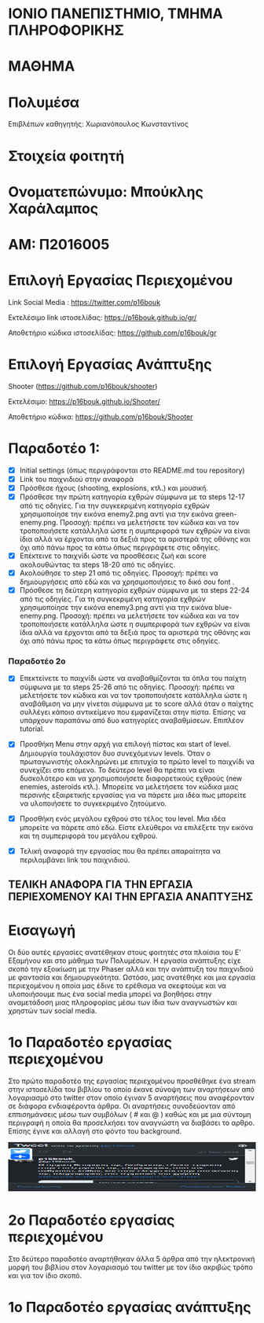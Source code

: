 
# ΙΟΝΙΟ ΠΑΝΕΠΙΣΤΗΜΙΟ, ΤΜΗΜΑ ΠΛΗΡΟΦΟΡΙΚΗΣ

 # ΜΑΘΗΜΑ
 # Πολυμέσα

  Επιβλέπων καθηγητής: Χωριανόπουλος Κωνσταντίνος

# Στοιχεία φοιτητή

# Ονοματεπώνυμο: Μπούκλης Χαράλαμπος

# ΑΜ: Π2016005

# Επιλογή Εργασίας Περιεχομένου

Link Social Media : https://twitter.com/p16bouk

Εκτελέσιμο link ιστοσελίδας: https://p16bouk.github.io/gr/

Αποθετήριο κώδικα ιστοσελίδας: https://github.com/p16bouk/gr


# Επιλογή Εργασίας Ανάπτυξης
Shooter (https://github.com/p16bouk/shooter)

Εκτελέσιμο: https://p16bouk.github.io/Shooter/

Αποθετήριο κώδικα: https://github.com/p16bouk/Shooter

# Παραδοτέο 1:

- [x] Initial settings (όπως περιγράφονται στο README.md του repository)
- [x] Link του παιχνιδιού στην αναφορά
- [x] Πρόσθεσε ήχους (shooting, explosions, κτλ.) και μουσική.
- [x] Πρόσθεσε την πρώτη κατηγορία εχθρών σύμφωνα με τα steps 12-17 από τις οδηγίες. Για την συγκεκριμένη κατηγορία εχθρών χρησιμοποίησε την εικόνα enemy2.png αντί για την εικόνα green-enemy.png. Προσοχή: πρέπει να μελετήσετε τον κώδικα και να τον τροποποιήσετε κατάλληλα ώστε η συμπεριφορά των εχθρών να είναι ίδια αλλά να έρχονται από τα δεξιά προς τα αριστερά της οθόνης και όχι από πάνω προς τα κάτω όπως περιγράφετε στις οδηγίες.
- [x] Επέκτεινε το παιχνίδι ώστε να προσθέσεις ζωή και score ακολουθώντας τα steps 18-20 από τις οδηγίες.
- [x] Ακολούθησε το step 21 από τις οδηγίες. Προσοχή: πρέπει να δημιουργήσεις από εδώ και να χρησιμοποιήσεις το δικό σου font .
- [x] Πρόσθεσε τη δεύτερη κατηγορία εχθρών σύμφωνα με τα steps 22-24 από τις οδηγίες. Για τη συγκεκριμένη κατηγορία εχθρών χρησιμοποίησε την εικόνα enemy3.png αντί για την εικόνα blue-enemy.png. Προσοχή: πρέπει να μελετήσετε τον κώδικα και να τον τροποποιήσετε κατάλληλα ώστε η συμπεριφορά των εχθρών να είναι ίδια αλλά να έρχονται από τα δεξιά προς τα αριστερά της οθόνης και όχι από πάνω προς τα κάτω όπως περιγράφετε στις οδηγίες.
### Παραδοτέο 2ο  
- [x] Επεκτείνετε το παιχνίδι ώστε να αναβαθμίζονται τα όπλα του παίχτη σύμφωνα με τα steps 25-26 από τις οδηγίες. Προσοχή: πρέπει να μελετήσετε τον κώδικα και να τον τροποποιήσετε κατάλληλα ώστε η αναβάθμιση να μην γίνεται σύμφωνα με το score αλλά όταν ο παίχτης συλλέγει κάποιο αντικείμενο που εμφανίζεται στην πίστα. Επίσης να υπάρχουν παραπάνω από δυο κατηγορίες αναβαθμίσεων. Επιπλέον tutorial.
- [x] Προσθήκη Μenu στην αρχή για επιλογή πίστας και start of level. Δημιουργία τουλάχιστον δυο συνεχόμενων levels. Όταν ο πρωταγωνιστής ολοκληρώνει με επιτυχία το πρώτο level το παιχνίδι να συνεχίζει στο επόμενο. Το δεύτερο level θα πρέπει να είναι δυσκολότερο και να χρησιμοποιήσετε διαφορετικούς εχθρούς (new enemies, asteroids κτλ.). Μπορείτε να μελετήσετε τον κώδικα μιας περσινής εξαιρετικής εργασίας για να πάρετε μια ιδέα πως μπορείτε να υλοποιήσετε το συγκεκριμένο ζητούμενο.
- [x] Προσθήκη ενός μεγάλου εχθρού στο τέλος του level. Μια ιδέα μπορείτε να πάρετε από εδώ. Είστε ελεύθεροι να επιλέξετε την εικόνα και τη συμπεριφορά του μεγάλου εχθρού.
- [x] Τελική αναφορά την εργασίας που θα πρέπει απαραίτητα να περιλαμβάνει link του παιχνιδιού.  


## ΤΕΛΙΚΗ ΑΝΑΦΟΡΑ ΓΙΑ ΤΗΝ ΕΡΓΑΣΙΑ ΠΕΡΙΕΧΟΜΕΝΟΥ ΚΑΙ ΤΗΝ ΕΡΓΑΣΙΑ ΑΝΑΠΤΥΞΗΣ

# Εισαγωγή

Οι δύο αυτές εργασίες ανατέθηκαν στους φοιτητές στα πλαίσια του Ε' Εξαμήνου και στο μάθημα των Πολυμέσων. Η εργασία ανάπτυξης είχε σκοπό την εξοικίωση με την Phaser αλλά και την ανάπτυξη του παιχνιδιού με φαντασία και δημιουργικότητα. Ωστόσο, μας ανατέθηκε και μια εργασία περιεχομένου η οποία μας έδινε το ερέθισμα να σκεφτούμε και να υλοποιήσουμε πως ένα social media μπορεί να βοηθήσει στην αναμετάδοση μιας πληροφορίας μέσω των ίδια των αναγνωστών και χρηστών των social media. 

# 1ο Παραδοτέο εργασίας περιεχομένου

Στο πρώτο παραδοτέο της εργασίας περιεχομένου προσθέθηκε ένα stream στην ιστοσελίδα του βιβλίου το οποίο έκανε σύνοψη των αναρτήσεων από λογαριασμό στο twitter στον οποίο έγιναν 5 αναρτήσεις που αναφέρονταν σε διάφορα ενδιαφέροντα άρθρα. Οι αναρτήσεις συνοδεύονταν από εππισημάνσεις μέσω των συμβόλων ( # και @ ) καθώς και με μια σύντομη περιγραφή η οποία θα προσελκήσει τον αναγνώστη να διαβάσει το αρθρο. Επίσης έγινε και αλλαγή στο φόντο του background.

<img src="pics/Screenshot_8.png" width="1000" height="100">

# 2ο Παραδοτέο εργασίας περιεχομένου

Στο δεύτερο παραδοτέο αναρτήθηκαν άλλα 5 άρθρα από την ηλεκτρονική μορφή του βιβλίου στον λογαριασμό του twitter με τον ίδιο ακριβώς τρόπο και για τον ίδιο σκοπό.

# 1ο Παραδοτέο εργασίας ανάπτυξης
